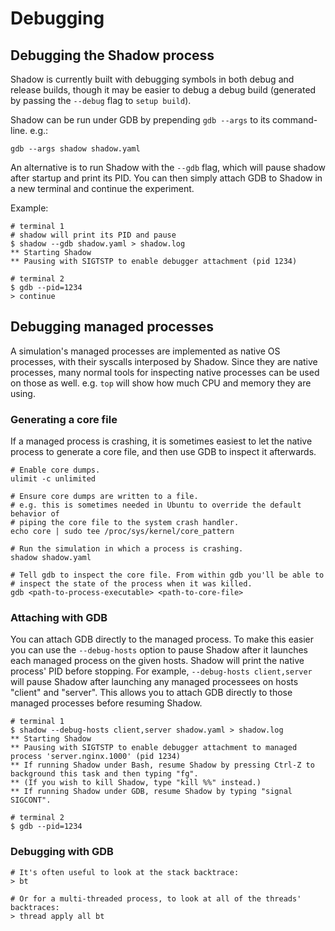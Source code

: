# Debugging

## Debugging the Shadow process

Shadow is currently built with debugging symbols in both debug and release
builds, though it may be easier to debug a debug build (generated by passing
the `--debug` flag to `setup build`).

Shadow can be run under GDB by prepending `gdb --args` to its command-line.
e.g.:

```
gdb --args shadow shadow.yaml
```

An alternative is to run Shadow with the `--gdb` flag, which will pause shadow
after startup and print its PID. You can then simply attach GDB to Shadow in a
new terminal and continue the experiment.

Example:

```
# terminal 1
# shadow will print its PID and pause
$ shadow --gdb shadow.yaml > shadow.log
** Starting Shadow
** Pausing with SIGTSTP to enable debugger attachment (pid 1234)

# terminal 2
$ gdb --pid=1234
> continue
```

## Debugging managed processes

A simulation's managed processes are implemented as native OS processes, with
their syscalls interposed by Shadow. Since they are native processes, many
normal tools for inspecting native processes can be used on those as well. e.g.
`top` will show how much CPU and memory they are using.

### Generating a core file

If a managed process is crashing, it is sometimes easiest to let the native
process to generate a core file, and then use GDB to inspect it afterwards.

```
# Enable core dumps.
ulimit -c unlimited

# Ensure core dumps are written to a file.
# e.g. this is sometimes needed in Ubuntu to override the default behavior of
# piping the core file to the system crash handler.
echo core | sudo tee /proc/sys/kernel/core_pattern

# Run the simulation in which a process is crashing.
shadow shadow.yaml

# Tell gdb to inspect the core file. From within gdb you'll be able to
# inspect the state of the process when it was killed.
gdb <path-to-process-executable> <path-to-core-file>
```

### Attaching with GDB

You can attach GDB directly to the managed process. To make this easier you can
use the `--debug-hosts` option to pause Shadow after it launches each managed
process on the given hosts. Shadow will print the native process' PID before
stopping. For example, `--debug-hosts client,server` will pause Shadow after
launching any managed processees on hosts "client" and "server". This allows
you to attach GDB directly to those managed processes before resuming Shadow.

```
# terminal 1
$ shadow --debug-hosts client,server shadow.yaml > shadow.log
** Starting Shadow
** Pausing with SIGTSTP to enable debugger attachment to managed process 'server.nginx.1000' (pid 1234)
** If running Shadow under Bash, resume Shadow by pressing Ctrl-Z to background this task and then typing "fg".
** (If you wish to kill Shadow, type "kill %%" instead.)
** If running Shadow under GDB, resume Shadow by typing "signal SIGCONT".

# terminal 2
$ gdb --pid=1234
```

### Debugging with GDB

```
# It's often useful to look at the stack backtrace:
> bt

# Or for a multi-threaded process, to look at all of the threads' backtraces:
> thread apply all bt
```
